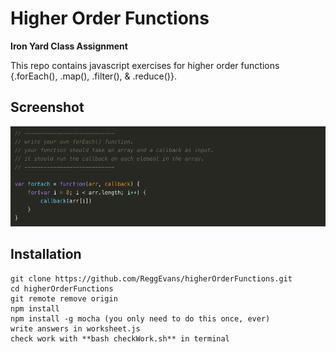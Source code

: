 # Higher Order Functions

**Iron Yard Class Assignment**

This repo contains javascript exercises for higher order functions {.forEach(), .map(), .filter(), & .reduce()}.

## Screenshot
![Higher Screen Shot](img/high_img.png)

## Installation
```
git clone https://github.com/ReggEvans/higherOrderFunctions.git
cd higherOrderFunctions
git remote remove origin
npm install
npm install -g mocha (you only need to do this once, ever)
write answers in worksheet.js
check work with **bash checkWork.sh** in terminal
```

